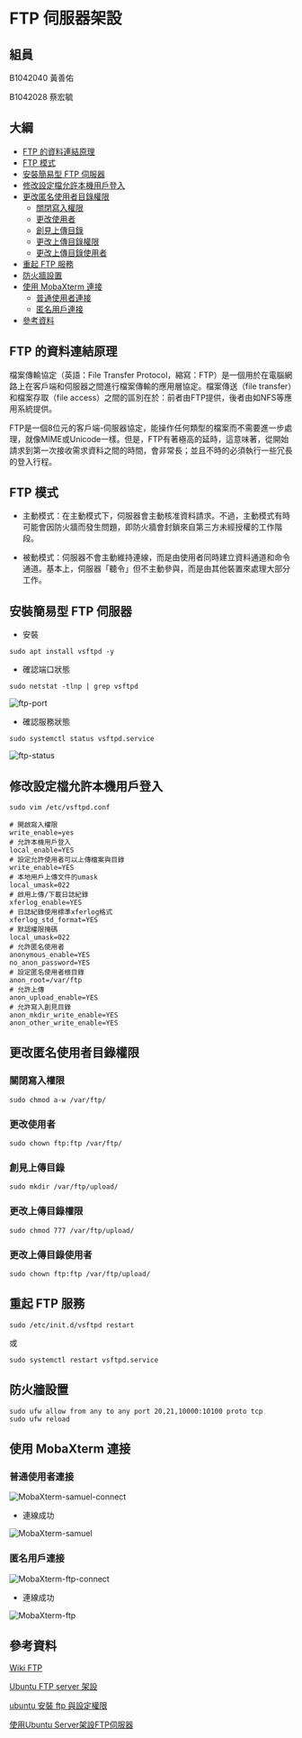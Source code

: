 # FTP 伺服器架設

## 組員

B1042040 黃善佑

B1042028 蔡宏毓

## 大綱

<!-- vim-markdown-toc GFM -->

* [FTP 的資料連結原理](#ftp-的資料連結原理)
* [FTP 模式](#ftp-模式)
* [安裝簡易型 FTP 伺服器](#安裝簡易型-ftp-伺服器)
* [修改設定檔允許本機用戶登入](#修改設定檔允許本機用戶登入)
* [更改匿名使用者目錄權限](#更改匿名使用者目錄權限)
  - [關閉寫入權限](#關閉寫入權限)
  - [更改使用者](#更改使用者)
  - [創見上傳目錄](#創見上傳目錄)
  - [更改上傳目錄權限](#更改上傳目錄權限)
  - [更改上傳目錄使用者](#更改上傳目錄使用者)
* [重起 FTP 服務](#重起-ftp-服務)
* [防火牆設置](#防火牆設置)
* [使用 MobaXterm 連接](#使用-mobaxterm-連接)
  - [普通使用者連接](#普通使用者連接)
  - [匿名用戶連接](#匿名用戶連接)
* [參考資料](#參考資料)

<!-- vim-markdown-toc -->

## FTP 的資料連結原理
檔案傳輸協定（英語：File Transfer Protocol，縮寫：FTP）是一個用於在電腦網路上在客戶端和伺服器之間進行檔案傳輸的應用層協定。檔案傳送（file transfer）和檔案存取（file access）之間的區別在於：前者由FTP提供，後者由如NFS等應用系統提供。

FTP是一個8位元的客戶端-伺服器協定，能操作任何類型的檔案而不需要進一步處理，就像MIME或Unicode一樣。但是，FTP有著極高的延時，這意味著，從開始請求到第一次接收需求資料之間的時間，會非常長；並且不時的必須執行一些冗長的登入行程。

## FTP 模式

- 主動模式：在主動模式下，伺服器會主動核准資料請求。不過，主動模式有時可能會因防火牆而發生問題，即防火牆會封鎖來自第三方未經授權的工作階段。

- 被動模式：伺服器不會主動維持連線，而是由使用者同時建立資料通道和命令通道。基本上，伺服器「聽令」但不主動參與，而是由其他裝置來處理大部分工作。

## 安裝簡易型 FTP 伺服器

- 安裝

```shell
sudo apt install vsftpd -y
```

- 確認端口狀態

```
sudo netstat -tlnp | grep vsftpd
```

![ftp-port](img/ftp-port.png) 

- 確認服務狀態

```
sudo systemctl status vsftpd.service
```

![ftp-status](img/ftp-status.png) 

## 修改設定檔允許本機用戶登入

```shell
sudo vim /etc/vsftpd.conf
```

```properties
# 開啟寫入權限
write_enable=yes
# 允許本機用戶登入
local_enable=YES
# 設定允許使用者可以上傳檔案與目錄
write_enable=YES
# 本地用戶上傳文件的umask
local_umask=022
# 啟用上傳/下載日誌紀錄
xferlog_enable=YES
# 日誌紀錄使用標準xferlog格式
xferlog_std_format=YES
# 默認權限掩碼
local_umask=022
# 允許匿名使用者
anonymous_enable=YES
no_anon_password=YES
# 設定匿名使用者根目錄
anon_root=/var/ftp
# 允許上傳
anon_upload_enable=YES
# 允許寫入創見目錄
anon_mkdir_write_enable=YES
anon_other_write_enable=YES
```

## 更改匿名使用者目錄權限

### 關閉寫入權限

```shell
sudo chmod a-w /var/ftp/
```

### 更改使用者

```shell
sudo chown ftp:ftp /var/ftp/
```

### 創見上傳目錄

```shell
sudo mkdir /var/ftp/upload/
```

### 更改上傳目錄權限

```shell
sudo chmod 777 /var/ftp/upload/
```

### 更改上傳目錄使用者

```shell
sudo chown ftp:ftp /var/ftp/upload/
```

## 重起 FTP 服務

```shell
sudo /etc/init.d/vsftpd restart
```

或

```shell
sudo systemctl restart vsftpd.service
```

## 防火牆設置

```shell
sudo ufw allow from any to any port 20,21,10000:10100 proto tcp
sudo ufw reload
```

## 使用 MobaXterm 連接

### 普通使用者連接

![MobaXterm-samuel-connect](img/MobaXterm-samuel-connect.png) 

- 連線成功

![MobaXterm-samuel](img/MobaXterm-samuel.png) 

### 匿名用戶連接

![MobaXterm-ftp-connect](img/MobaXterm-ftp-connect.png) 

- 連線成功

![MobaXterm-ftp](img/MobaXterm-ftp.png) 

## 參考資料

[Wiki FTP](https://zh.wikipedia.org/zh-tw/%E6%96%87%E4%BB%B6%E4%BC%A0%E8%BE%93%E5%8D%8F%E8%AE%AE) 

[Ubuntu FTP server 架設](https://www.alvinchen.club/2019/12/11/ubuntu-ftp-server-%E6%9E%B6%E8%A8%AD/) 

[ubuntu 安裝 ftp 與設定權限](https://oranwind.org/-ftp-ubuntu-an-zhuang-ftp-yu-she-ding-apache-du-qu-quan-xian/) 

[使用Ubuntu Server架設FTP伺服器](https://magiclen.org/ubuntu-server-vsftpd/) 


